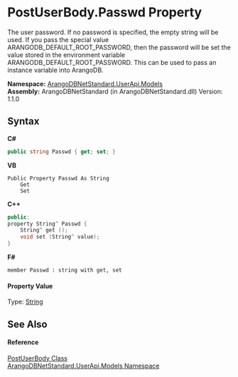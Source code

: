 # PostUserBody.Passwd Property 
 

The user password. If no password is specified, the empty string will be used. If you pass the special value ARANGODB_DEFAULT_ROOT_PASSWORD, then the password will be set the value stored in the environment variable ARANGODB_DEFAULT_ROOT_PASSWORD. This can be used to pass an instance variable into ArangoDB.

**Namespace:**&nbsp;<a href="3f782427-687a-00ed-a402-dbe7f114707d">ArangoDBNetStandard.UserApi.Models</a><br />**Assembly:**&nbsp;ArangoDBNetStandard (in ArangoDBNetStandard.dll) Version: 1.1.0

## Syntax

**C#**<br />
``` C#
public string Passwd { get; set; }
```

**VB**<br />
``` VB
Public Property Passwd As String
	Get
	Set
```

**C++**<br />
``` C++
public:
property String^ Passwd {
	String^ get ();
	void set (String^ value);
}
```

**F#**<br />
``` F#
member Passwd : string with get, set

```


#### Property Value
Type: <a href="https://docs.microsoft.com/dotnet/api/system.string" target="_blank" rel="noopener noreferrer">String</a>

## See Also


#### Reference
<a href="029c4540-27d8-0960-204b-a1217c797676">PostUserBody Class</a><br /><a href="3f782427-687a-00ed-a402-dbe7f114707d">ArangoDBNetStandard.UserApi.Models Namespace</a><br />